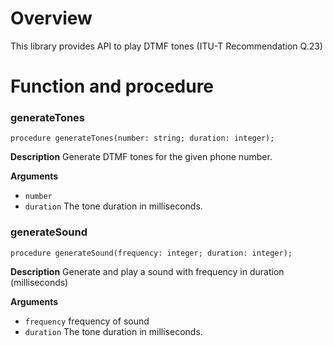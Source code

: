 # Overview
This library provides API to play DTMF tones (ITU-T Recommendation Q.23)

# Function and procedure

### generateTones

``procedure generateTones(number: string; duration: integer);``

**Description** Generate DTMF tones for the given phone number.

**Arguments**

* ``number``
* ``duration`` The tone duration in milliseconds.


### generateSound

``procedure generateSound(frequency: integer; duration: integer);``

**Description** Generate and play a sound with frequency in duration (milliseconds)

**Arguments**

* ``frequency`` frequency of sound
* ``duration`` The tone duration in milliseconds.


